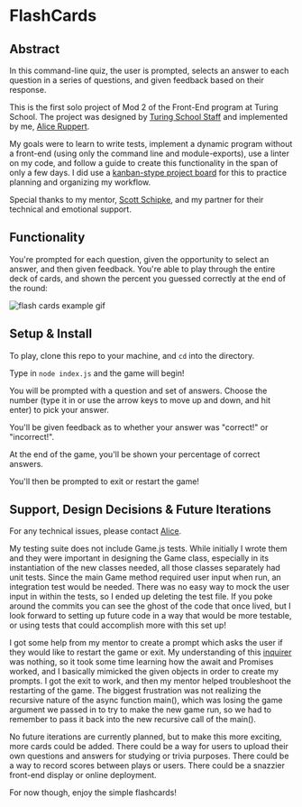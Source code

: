 # FlashCards

## Abstract

In this command-line quiz, the user is prompted, selects an answer to each question in a series of questions, and given feedback based on their response.

This is the first solo project of Mod 2 of the Front-End program at Turing School. The project was designed by [Turing School Staff](https://frontend.turing.io/projects/flash-cards.html) and implemented by me, [Alice Ruppert](https://github.com/srslie).

My goals were to learn to write tests, implement a dynamic program without a front-end (using only the command line and module-exports), use a linter on my code, and follow a guide to create this functionality in the span of only a few days. I did use a [kanban-stype project board](https://github.com/srslie/flashcards/projects/1) for this to practice planning and organizing my workflow.

Special thanks to my mentor, [Scott Schipke](https://github.com/sschipke), and my partner for their technical and emotional support.

## Functionality

You're prompted for each question, given the opportunity to select an answer, and then given feedback. You're able to play through the entire deck of cards, and shown the percent you guessed correctly at the end of the round:

![flash cards example gif](https://media.giphy.com/media/CKQgfRGHQevgkJVted/giphy.gif)

## Setup & Install

To play, clone this repo to your machine, and ```cd``` into the directory.

Type in ```node index.js``` and the game will begin!

You will be prompted with a question and set of answers. Choose the number (type it in or use the arrow keys to move up and down, and hit enter) to pick your answer.

You'll be given feedback as to whether your answer was "correct!" or "incorrect!".

At the end of the game, you'll be shown your percentage of correct answers.

You'll then be prompted to exit or restart the game!

## Support, Design Decisions & Future Iterations

For any technical issues, please contact [Alice](mailto:aliceruppert@gmail.com).

My testing suite does not include Game.js tests. While initially I wrote them and they were important in designing the Game class, especially in its instantiation of the new classes needed, all those classes separately had unit tests. Since the main Game method required user input when run, an integration test would be needed. There was no easy way to mock the user input in within the tests, so I ended up deleting the test file. If you poke around the commits you can see the ghost of the code that once lived, but I look forward to setting up future code in a way that would be more testable, or using tests that could accomplish more with this set up!

I got some help from my mentor to create a prompt which asks the user if they would like to restart the game or exit. My understanding of this [inquirer](https://www.npmjs.com/package/inquirer) was nothing, so it took some time learning how the await and Promises worked, and I basically mimicked the given objects in order to create my prompts. I got the exit to work, and then my mentor helped troubleshoot the restarting of the game. The biggest frustration was not realizing the recursive nature of the async function main(), which was losing the game argument we passed in to try to make the new game run, so we had to remember to pass it back into the new recursive call of the main(). 

No future iterations are currently planned, but to make this more exciting, more cards could be added. There could be a way for users to upload their own questions and answers for studying or trivia purposes. There could be a way to record scores between plays or users. There could be a snazzier front-end display or online deployment.

For now though, enjoy the simple flashcards!
